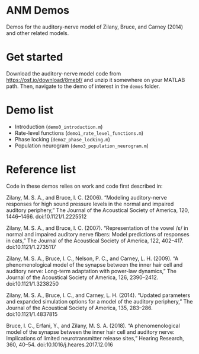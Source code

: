 # ANM Demos
Demos for the auditory-nerve model of Zilany, Bruce, and Carney (2014) and
other related models.

# Get started
Download the auditory-nerve model code from https://osf.io/download/8mebf/
and unzip it somewhere on your MATLAB path. Then, navigate to the demo of
interest in the `demos` folder.

# Demo list
- Introduction (`demo0_introduction.m`)
- Rate-level functions (`demo1_rate_level_functions.m`)
- Phase locking (`demo2_phase_locking.m`)
- Population neurogram (`demo3_population_neurogram.m`)

# Reference list
Code in these demos relies on work and code first described in:

Zilany, M. S. A., and Bruce, I. C. (2006). “Modeling auditory-nerve 
responses for high sound pressure levels in the normal and impaired 
auditory periphery,” The Journal of the Acoustical Society of America, 
120, 1446–1466. doi:10.1121/1.2225512

Zilany, M. S. A., and Bruce, I. C. (2007). “Representation of the vowel 
/ε/ in normal and impaired auditory nerve fibers: Model predictions of 
responses in cats,” The Journal of the Acoustical Society of America, 122, 
402–417. doi:10.1121/1.2735117

Zilany, M. S. A., Bruce, I. C., Nelson, P. C., and Carney, L. H. (2009). 
“A phenomenological model of the synapse between the inner hair cell and 
auditory nerve: Long-term adaptation with power-law dynamics,” The Journal 
of the Acoustical Society of America, 126, 2390–2412. doi:10.1121/1.3238250

Zilany, M. S. A., Bruce, I. C., and Carney, L. H. (2014). “Updated 
parameters and expanded simulation options for a model of the auditory 
periphery,” The Journal of the Acoustical Society of America, 135, 283–286. 
doi:10.1121/1.4837815

Bruce, I. C., Erfani, Y., and Zilany, M. S. A. (2018). “A phenomenological 
model of the synapse between the inner hair cell and auditory nerve: 
Implications of limited neurotransmitter release sites,” Hearing Research, 
360, 40–54. doi:10.1016/j.heares.2017.12.016
